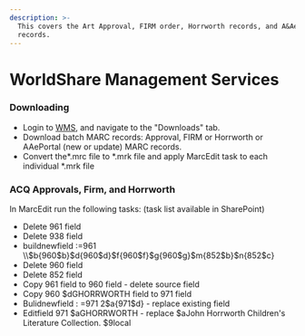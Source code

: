 ```yaml
---
description: >-
  This covers the Art Approval, FIRM order, Horrworth records, and A&AePortal
  records.
---
```


# WorldShare Management Services

### Downloading

* Login to [WMS](https://gw.share.worldcat.org/wms/cmnd/), and navigate to the "Downloads" tab.&#x20;
* Download batch MARC records: Approval, FIRM or Horrworth or AAePortal (new or update) MARC records.&#x20;
* Convert the\*.mrc file to \*.mrk file and apply MarcEdit task to each individual \*.mrk file

### ACQ Approvals, Firm, and Horrworth

In MarcEdit run the following tasks: (task list available in SharePoint)

* Delete 961 field
* Delete 938 field
* buildnewfield :=961  \\\\$b{960$b}$d{960$d}$f{960$f}$g{960$g}$m{852$b}$n{852$c}
* Delete 960 field
* Delete 852 field
* Copy 961 field to 960 field - delete source field
* Copy 960 $dGHORRWORTH field to 971 field
* Bulidnewfield : =971 2$a{971$d} - replace existing field
* Editfield 971 $aGHORRWORTH - replace $aJohn Horrworth Children's Literature Collection. $9local
